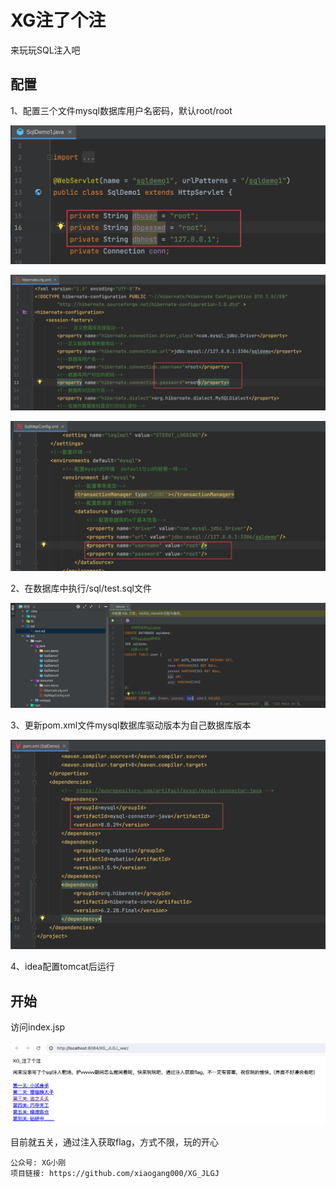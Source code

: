 # XG注了个注

来玩玩SQL注入吧



## 配置

1、配置三个文件mysql数据库用户名密码，默认root/root

![image-20240727103842225](./img/image-20240727103842225.png)

![image-20240727103909050](./img/image-20240727103909050.png)

![image-20240727103931082](./img/image-20240727103931082.png)

2、在数据库中执行/sql/test.sql文件

![image-20240727104013394](./img/image-20240727104013394.png)

3、更新pom.xml文件mysql数据库驱动版本为自己数据库版本

![image-20240727104047529](./img/image-20240727104047529.png)

4、idea配置tomcat后运行



## 开始

访问index.jsp

![image-20240727111436747](./img/image-20240727111436747.png)

目前就五关，通过注入获取flag，方式不限，玩的开心

```
公众号: XG小刚
项目链接: https://github.com/xiaogang000/XG_JLGJ
```



